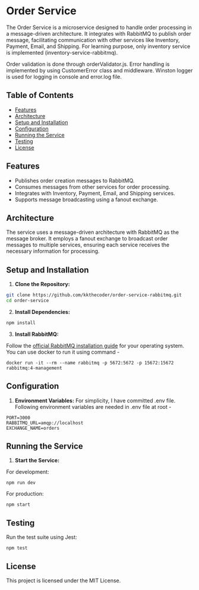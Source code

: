 # Order Service

The Order Service is a microservice designed to handle order processing in a message-driven architecture. It integrates with RabbitMQ to publish order message, facilitating communication with other services like Inventory, Payment, Email, and Shipping. For learning purpose, only inventory service is implemented (inventory-service-rabbitmq).

Order validation is done through orderValidator.js. Error handling is implemented by using CustomerError class and middleware. Winston logger is used for logging in console and error.log file.

## Table of Contents

- [Features](#features)
- [Architecture](#architecture)
- [Setup and Installation](#setup-and-installation)
- [Configuration](#configuration)
- [Running the Service](#running-the-service)
- [Testing](#testing)
- [License](#license)

## Features

- Publishes order creation messages to RabbitMQ.
- Consumes messages from other services for order processing.
- Integrates with Inventory, Payment, Email, and Shipping services.
- Supports message broadcasting using a fanout exchange.

## Architecture

The service uses a message-driven architecture with RabbitMQ as the message broker. It employs a fanout exchange to broadcast order messages to multiple services, ensuring each service receives the necessary information for processing.

## Setup and Installation

1. **Clone the Repository:**

```bash
git clone https://github.com/kkthecoder/order-service-rabbitmq.git
cd order-service
```

2. **Install Dependencies:**

```bash
npm install
```

3. **Install RabbitMQ:**

Follow the [official RabbitMQ installation guide](https://www.rabbitmq.com/download.html) for your operating system. You can use docker to run it using command -

```
docker run -it --rm --name rabbitmq -p 5672:5672 -p 15672:15672 rabbitmq:4-management
```

## Configuration

1. **Environment Variables:**
   For simplicity, I have committed .env file. Following environment variables are needed in .env file at root -

```
PORT=3000
RABBITMQ_URL=amqp://localhost
EXCHANGE_NAME=orders
```

## Running the Service

1. **Start the Service:**

For development:

```
npm run dev
```

For production:

```
npm start
```

## Testing

Run the test suite using Jest:

```
npm test
```

## License

This project is licensed under the MIT License.

